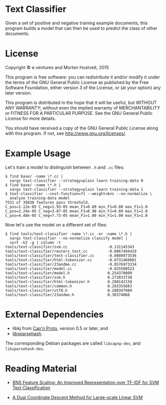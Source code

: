 Text Classifier
===============

Given a set of positive and negative training example documents, this program
builds a model that can then be used to predict the class of other documents.

# License

Copyright © e.ventures and Morten Hustveit, 2015

This program is free software: you can redistribute it and/or modify it under
the terms of the GNU General Public License as published by the Free Software
Foundation, either version 3 of the License, or (at your option) any later
version.

This program is distributed in the hope that it will be useful, but WITHOUT ANY
WARRANTY; without even the implied warranty of MERCHANTABILITY or FITNESS FOR A
PARTICULAR PURPOSE.  See the GNU General Public License for more details.

You should have received a copy of the GNU General Public License along with
this program.  If not, see <http://www.gnu.org/licenses/>.

# Example Usage

Let's train a model to distinguish between `.h` and `.cc` files:

    $ find base/ -name \*.cc |
      xargs text-classifier --strategy=plain learn training-data 0
    $ find base/ -name \*.h |
      xargs text-classifier --strategy=plain learn training-data 1
    $ text-classifier --cost-function=f1 --weight=bns --no-normalize \
      analyze training-data model
    7531 of 35030 features pass threshold.
    C_pos=1.12e-05 C_neg=1.93-05 mean_F1=0.89 min_F1=0.80 max_F1=1.0
    C_pos=2.24e-05 C_neg=3.87-05 mean_F1=0.98 min_F1=0.89 max_F1=1.0
    C_pos=4.48e-05 C_neg=7.73-05 mean_F1=1.00 min_F1=1.00 max_F1=1.0

Now let's use the model on a different set of files:

    $ find tools/text-classifier -name \*.cc -or -name \*.h |
      xargs text-classifier --no-normalize classify model |
      sort -k2 -g | column -t
    tools/text-classifier/svm.cc                  -0.131145343
    tools/text-classifier/reuters_test.cc         -0.0867494419
    tools/text-classifier/text-classifier.cc      -0.0808973536
    tools/text-classifier/html-tokenizer.cc       -0.0731460601
    tools/text-classifier/23andme.cc              -0.0576973334
    tools/text-classifier/model.cc                -0.025508523
    tools/text-classifier/model.h                 0.254370809
    tools/text-classifier/svm.h                   0.273033738
    tools/text-classifier/html-tokenizer.h        0.280142158
    tools/text-classifier/common.h                0.283355683
    tools/text-classifier/utf8.h                  0.288347989
    tools/text-classifier/23andme.h               0.30374068

# External Dependencies

  * libkj from [Cap'n Proto](https://github.com/sandstorm-io/capnproto), version 0.5 or later, and
  * [libsparsehash](https://github.com/sparsehash/sparsehash).

The corresponding Debian packages are called `libcapnp-dev`,
and `libsparsehash-dev`.

# Reading Material

* [BNS Feature Scaling: An Improved Representation over TF-IDF for SVM Text Classification](http://www.hpl.hp.com/techreports/2007/HPL-2007-32R1.pdf)

* [A Dual Coordinate Descent Method for Large-scale Linear SVM](https://www.csie.ntu.edu.tw/~cjlin/papers/cddual.pdf)
